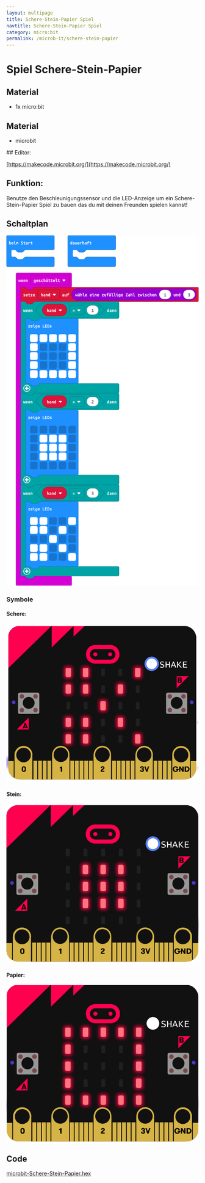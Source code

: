 ```yaml
---
layout: multipage
title: Schere-Stein-Papier Spiel
navtitle: Schere-Stein-Papier Spiel
category: micro:bit
permalink: /microb-it/schere-stein-papier
---
```



# Spiel Schere-Stein-Papier
## Material
* 1x micro:bit


## Material
* microbit

<div style="page-break-after: always;"></div>
## Editor:

[https://makecode.microbit.org/](https://makecode.microbit.org/)

## Funktion:
Benutze den Beschleunigungssensor und die LED-Anzeige um ein Schere-Stein-Papier Spiel zu bauen das du mit deinen Freunden spielen kannst!

## Schaltplan

![Spiel Schere Stein Papier](images/microbit-Screenshot_schere-stein-papier.png)

### Symbole

#### Schere:

![Schere](images/schere.png)

#### Stein:

![Stein](images/stein.png)

#### Papier:
![Papier](images/papier.png)

## Code
[microbit-Schere-Stein-Papier.hex](appendix/microbit-Schere-Stein-Papier.hex)
